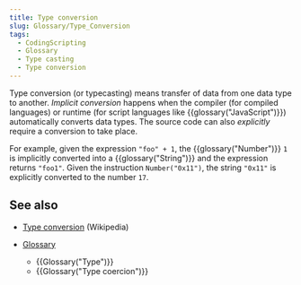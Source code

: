 ```yaml
---
title: Type conversion
slug: Glossary/Type_Conversion
tags:
  - CodingScripting
  - Glossary
  - Type casting
  - Type conversion
---
```


Type conversion (or typecasting) means transfer of data from one data type to another. _Implicit conversion_ happens when the compiler (for compiled languages) or runtime (for script languages like {{glossary("JavaScript")}}) automatically converts data types. The source code can also _explicitly_ require a conversion to take place.

For example, given the expression `"foo" + 1`, the {{glossary("Number")}} `1` is implicitly converted into a {{glossary("String")}} and the expression returns `"foo1"`. Given the instruction `Number("0x11")`, the string `"0x11"` is explicitly converted to the number `17`.

## See also

- [Type conversion](https://en.wikipedia.org/wiki/Type_conversion) (Wikipedia)
- [Glossary](/en-US/docs/Glossary)

  - {{Glossary("Type")}}
  - {{Glossary("Type coercion")}}
